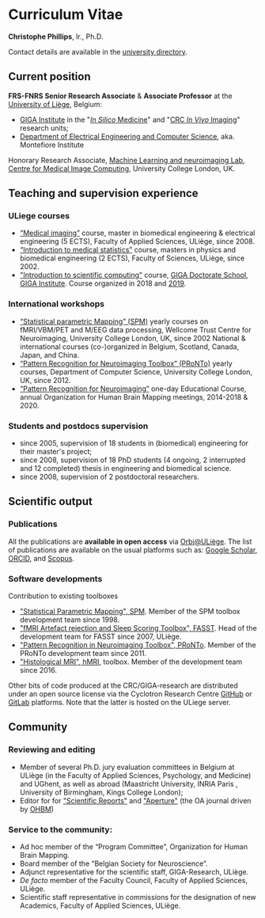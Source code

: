 # Curriculum Vitae

**Christophe Phillips**, Ir., Ph.D.

Contact details are available in the [university directory](https://www.uliege.be/cms/c_9054334/en/directory/?uid=U016440).

## Current position
**FRS-FNRS Senior Research Associate** & **Associate Professor** at the [University of Liège](https://www.uliege.be/), Belgium:

- [GIGA Institute](https://www.giga.uliege.be/) in the "[*In Silico* Medicine](https://www.gigainsilico.uliege.be/)" and "[CRC *In Vivo* Imaging](https://www.gigacrc.uliege.be/)" research units;
- [Department of Electrical Engineering and Computer Science](https://www.montefiore.uliege.be/cms/c_3482888/en/montefiore-institute), aka. Montefiore Institute

Honorary Research Associate, [Machine Learning and neuroimaging Lab](http://www.mlnl.cs.ucl.ac.uk/), [Centre for Medical Image Computing](https://www.ucl.ac.uk/medical-image-computing/), University College London, UK. 

## Teaching and supervision experience

### ULiege courses

- [“Medical imaging”](https://www.programmes.uliege.be/cocoon/20202021/en/cours/GBIO0008-2.html) course, master in biomedical engineering & electrical engineering (5 ECTS), Faculty of Applied Sciences, ULiège, since 2008.
- [“Introduction to medical statistics”](https://www.programmes.uliege.be/cocoon/20202021/en/cours/STAT0722-1.html) course, masters in physics and biomedical engineering (2 ECTS), Faculty of Sciences, ULiège, since 2002.
- ["Introduction to scientific computing"](https://indico.giga.uliege.be/event/146/) course, [GIGA Doctorate School](https://www.gigadoctoralschool.uliege.be/cms/c_5468932/en/gigadoctoralschool), [GIGA Institute](https://www.giga.uliege.be/). Course organized in 2018 and [2019](https://indico.giga.uliege.be/event/36/).

### International workshops
- [“Statistical parametric Mapping” (SPM)](https://www.fil.ion.ucl.ac.uk/spm/) yearly courses on fMRI/VBM/PET and M/EEG data processing, Wellcome Trust Centre for Neuroimaging, University College London, UK, since 2002 
    National & international courses (co-)organized in Belgium, Scotland, Canada, Japan, and China.
- [“Pattern Recognition for Neuroimaging Toolbox” (PRoNTo)](http://www.mlnl.cs.ucl.ac.uk/pronto/) yearly courses, Department of Computer Science, University College London, UK, since 2012. 
- [“Pattern Recognition for Neuroimaging”](https://cyclotronresearchcentre.github.io/OHBM2020_ML4NI/) one-day Educational Course, annual Organization for Human Brain Mapping meetings, 2014-2018 & 2020.

### Students and postdocs supervision
- since 2005, supervision of 18 students in (biomedical) engineering for their master's project;
- since 2008, supervision of 18 PhD students (4 ongoing, 2 interrupted and 12 completed) thesis in engineering and biomedical science.
- since 2008, supervision of 2 postdoctoral researchers.











## Scientific output

### Publications

All the publications are **available in open access** via [Orbi@ULiège](http://orbi.uliege.be/ph-search?uid=u016440). The list of publications are available on the usual platforms such as: [Google Scholar](https://scholar.google.be/citations?user=U6i6DFYAAAAJ), [ORCID](https://orcid.org/0000-0002-4990-425X), and [Scopus](http://www.scopus.com/authid/detail.url?authorId=7403135552 ).
### Software developments

Contribution to existing toolboxes
- ["Statistical Parametric Mapping", SPM](https://www.fil.ion.ucl.ac.uk/spm/). Member of the SPM toolbox development team since 1998. 
- ["fMRI Artefact rejection and Sleep Scoring Toolbox", FASST](https://people.montefiore.uliege.be/phillips/FASST.html). Head of the development team for FASST since 2007, ULiège. 
- ["Pattern Recognition in Neuroimaging Toolbox", PRoNTo](http://www.mlnl.cs.ucl.ac.uk/pronto/). Member of the PRoNTo development team since 2011. 
- ["Histological MRI", hMRI](http://hmri.info), toolbox. Member of the development team since 2016.

Other bits of code produced at the CRC/GIGA-research are distributed under an open source license via the Cyclotron Research Centre [GitHub](https://github.com/CyclotronResearchCentre) or [GitLab](https://gitlab.uliege.be/CyclotronResearchCentre) platforms. Note that the latter is hosted on the ULiege server.

## Community

### Reviewing and editing
- Member of several Ph.D. jury evaluation committees in Belgium at ULiège (in the Faculty of Applied Sciences, Psychology, and Medicine) and UGhent, as well as abroad (Maastricht University, INRIA Paris , University of Birmingham, Kings College London);
- Editor for for ["Scientific Reports"](https://www.nature.com/srep/) and ["Aperture"](https://ohbm-aperture.github.io/) (the OA journal driven by [OHBM](https://www.humanbrainmapping.org/))

### Service to the community:
- Ad hoc member of the “Program Committee”, Organization for Human Brain Mapping. 
- Board member of the “Belgian Society for Neuroscience”.
- Adjunct representative for the scientific staff, GIGA-Research, ULiège.
- *De facto* member of the Faculty Council, Faculty of Applied Sciences, ULiège.
- Scientific staff representative in commissions for the designation of new Academics, Faculty of Applied Sciences, ULiège.
